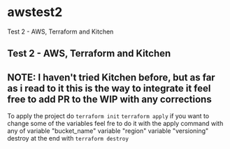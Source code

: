 # awstest2
Test 2 - AWS, Terraform and Kitchen
## Test 2 - AWS, Terraform and Kitchen
**NOTE**: I haven't tried Kitchen before, but as far as i read to it this is the way to integrate it
feel free to add PR to the WIP with any corrections
---
To apply the project do 
`terraform init`
`terraform apply`
if you want to change some of the variables feel fre to do it with the apply command with any of
variable "bucket_name" 
variable "region" 
variable "versioning"
destroy at the end with 
`terraform destroy`